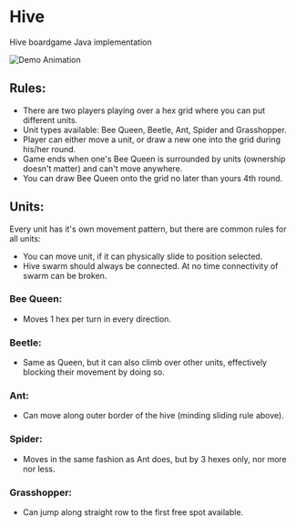 # Hive
Hive boardgame Java implementation

![Demo Animation](../master/resources/hive.gif?raw=true)

## Rules: 
- There are two players playing over a hex grid where you can put different units.
- Unit types available: Bee Queen, Beetle, Ant, Spider and Grasshopper. 
- Player can either move a unit, or draw a new one into the grid during his/her round. 
- Game ends when one's Bee Queen is surrounded by units (ownership doesn't matter) and can't move anywhere.
- You can draw Bee Queen onto the grid no later than yours 4th round.

## Units:
Every unit has it's own movement pattern, but there are common rules for all units:
- You can move unit, if it can physically slide to position selected.
- Hive swarm should always be connected. At no time connectivity of swarm can be broken.

### Bee Queen:
- Moves 1 hex per turn in every direction.

### Beetle:
- Same as Queen, but it can also climb over other units, effectively blocking their movement by doing so.

### Ant:
- Can move along outer border of the hive (minding sliding rule above).

### Spider:
- Moves in the same fashion as Ant does, but by 3 hexes only, nor more nor less.

### Grasshopper:
- Can jump along straight row to the first free spot available.
